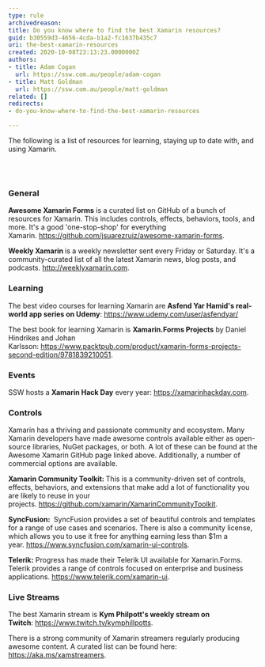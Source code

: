 ```yaml
---
type: rule
archivedreason: 
title: Do you know where to find the best Xamarin resources?
guid: b30559d3-4656-4cda-b1a2-fc1637b435c7
uri: the-best-xamarin-resources
created: 2020-10-08T23:13:23.0000000Z
authors:
- title: Adam Cogan
  url: https://ssw.com.au/people/adam-cogan
- title: Matt Goldman
  url: https://ssw.com.au/people/matt-goldman
related: []
redirects:
- do-you-know-where-to-find-the-best-xamarin-resources

---
```



<p class="ssw15-rteElement-P">The following is a list of resources for learning, staying up to date with, and using Xamarin.​​​<br></p>
<br><excerpt class='endintro'></excerpt><br>
<h3 class="ssw15-rteElement-H3">General<br></h3><p><b>Awesome Xamarin Forms</b> is a curated list on GitHub of a bunch of resources for Xamarin. This includes controls, effects, behaviors, tools, and more. It's a good 'one-stop-shop' for everything Xamarin.&#160;<a href="https&#58;//github.com/jsuarezruiz/awesome-xamarin-forms">https&#58;//github.com/jsuarezruiz/awesome-xamarin-forms</a>.</p><p><b>Weekly Xamarin </b>is a weekly newsletter sent every Friday or Saturday. It's a community-curated list of all the latest Xamarin news, blog posts, and podcasts.&#160;<a href="http&#58;//weeklyxamarin.com/">http&#58;//weeklyxamarin.com</a>.<br></p><h3 class="ssw15-rteElement-H3">Learning<br></h3><p>The best video courses for learning Xamarin are <b>Asfend Yar Hamid's real-world app series on Udemy</b>&#58;&#160;<a href="https&#58;//www.udemy.com/user/asfendyar/">https&#58;//www.udemy.com/user/asfendyar/</a></p><p>The best book for learning Xamarin is <b>Xamarin.Forms Projects</b> by Daniel Hindrikes and Johan Karlsson&#58;&#160;<a href="https&#58;//www.packtpub.com/product/xamarin-forms-projects-second-edition/9781839210051">https&#58;//www.packtpub.com/product/xamarin-forms-projects-second-edition/9781839210051</a>.<br></p><h3 class="ssw15-rteElement-H3">Events<br></h3><p>SSW hosts a <b>Xamarin Hack Day</b> every year&#58; <a href="https&#58;//xamarinhackday.com/">https&#58;//xamarinhackday.com</a>.<br></p><h3 class="ssw15-rteElement-H3">​Controls<br></h3><p>Xamarin has a thriving and passionate community and ecosystem. Many Xamarin developers have made awesome controls available either as open-source libraries, NuGet packages, or both. A lot of these can be found at the Awesome Xamarin GitHub page linked above. Additionally, a number of commercial options are available.<br></p><p><b>Xamarin Community Toolkit&#58; </b>This is a community-driven set of controls, effects, behaviors, and extensions that make add a lot of functionality you are likely to reuse in your projects.&#160;<a href="https&#58;//github.com/xamarin/XamarinCommunityToolkit">https&#58;//github.com/xamarin/XamarinCommunityToolkit</a>.<br></p><p><b>SyncFusion&#58;&#160;</b> SyncFusion provides a set of beautiful controls and templates for a range of use cases and scenarios. There is also a community license, which allows you to use it free for anything earning less than $1m a year.&#160;<a href="https&#58;//www.syncfusion.com/xamarin-ui-controls">https&#58;//www.syncfusion.com/xamarin-ui-controls</a>.<br></p><p><b>Telerik&#58;</b> Progress has made their Telerik UI available for Xamarin.Forms. Telerik provides a range of controls focused on enterprise and business applications.&#160;<a href="https&#58;//www.telerik.com/xamarin-ui">https&#58;//www.telerik.com/xamarin-ui</a>​.<br></p><h3 class="ssw15-rteElement-H3">Live Streams​<br></h3><p>The best Xamarin stream is <b>Kym Philpott's weekly stream on Twitch</b>&#58;&#160;<a href="https&#58;//www.twitch.tv/kymphillpotts">https&#58;//www.twitch.tv/kymphillpotts</a>.<br></p><p>There is a strong community of Xamarin streamers regularly producing awesome content. A curated list can be found here&#58; <a href="https&#58;//aka.ms/xamstreamers">https&#58;//aka.ms/xamstreamers</a>.<br></p><p>​<br></p>


